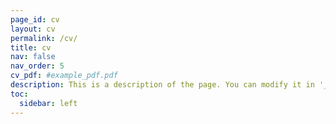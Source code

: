 ```yaml
---
page_id: cv
layout: cv
permalink: /cv/
title: cv
nav: false
nav_order: 5
cv_pdf: #example_pdf.pdf
description: This is a description of the page. You can modify it in '_pages/cv.md'. You can also change or remove the top pdf download button.
toc:
  sidebar: left
---
```

